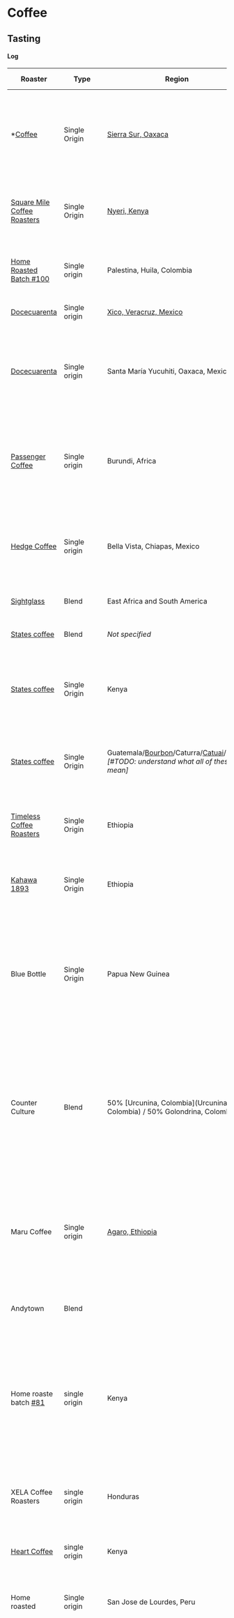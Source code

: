 # Coffee


## Tasting

#### Log
| **Roaster** | **Type** | **Region** | **Varietal** | **Drink date** | **Description** | **Brew method** | **Process** |
|---- | ---- | ---- | ---- | ---- |----| ----| ----|
|*[Coffee](https://www.marucoffee.com/)|Single Origin|[Sierra Sur, Oaxaca](https://en.wikipedia.org/wiki/Sierra_Sur_de_Oaxaca)|Typica, Caturra, Mundo Novo|27 Nov 2022|Sweet and smooth, with a caramel-like buttery finish. Even and well-balnaced. Sums into a wonderful cup that that just tastes yummy. Great for everday. I wonder how it would drink brewed in a french press.|V60|Washed
|[Square Mile Coffee Roasters](https://shop.squaremilecoffee.com/)|Single Origin|[Nyeri, Kenya](https://en.wikipedia.org/wiki/Nyeri)|SL28, SL34, Ruiru 11, Batian|10 Oct 2022|I sense a pronounced "peak" of sourness in the middle of the taste that levels out into a sweet finish. A tad bit of tannic grip at the end too.|V60|Washed|
|[Home Roasted Batch #100](https://docs.google.com/spreadsheets/d/1aH58w2qIBGqEbM_Dfpmq_KhUNhTc48ZHuMJqiuyN_lY/edit#gid=0)|Single origin|Palestina, Huila, Colombia|Pink Bourbon|29 December 2021|A sweet, chocolatey cup. Medium body. The taste is stable throughout the sip. A solid everyday morning coffee.|V60|Fully washed
|[Docecuarenta](https://docecuarenta.com/)|Single origin|[Xico, Veracruz, Mexico](https://en.wikipedia.org/wiki/Xico,_Veracruz)|Micro-Beneficio La Joya|10 October 2021|A pronounced tropical fruit-like sweetness with a toasty finish. |V60|Natural
|[Docecuarenta](https://docecuarenta.com/)|Single origin|Santa María Yucuhiti, Oaxaca, Mexico|Guadalupe Miramar|10 October 2021|Yummy notes of molasses in a blanced, creamy body. *Note: the molasses notes almost reminds me of those delicious, sugar-hardended raisisns I would sometimes find on the tops of sticky buns.*|V60|Natural
|[Passenger Coffee](https://www.passengercoffee.com/) | Single origin |Burundi, Africa |Red Bourbon, Mibirizi |24-July-2021|It finishes in a satisfyingly clean way while its complexity brings me back for more sips to try to figure it out. So far, I’ve gotten a plummy sweetness in and a milk chocolatey rich medium body. |[cold brew](https://docs.google.com/spreadsheets/d/1aH58w2qIBGqEbM_Dfpmq_KhUNhTc48ZHuMJqiuyN_lY/edit#gid=1060292102)|Wet process
|[Hedge Coffee](https://hedge.coffee/) | Single origin |Bella Vista, Chiapas, Mexico |Bourboun, Caturra, and Catimor |6-Feb-2021|Medium body that holds a set of a complex/difficult-to-decipher earthy tones that mellow out into a dark chocoloate-like sweetness/tartness that makes me salivate after swallowing. Yum.|V60|Washed.
|[Sightglass](https://sightglasscoffee.com) | Blend |East Africa and South America|"Winter Solstice"|29-Dec-2020|Nutty and tart. A bit thinner than I typically like in a moring coffee.|V60|*Not specified*
|[States coffee ](http://www.statescoffee.com/) | Blend |*Not specified*|"Heart + Soul"|29-Dec-2020|A dark cherry-like sweetness in a smooth fully bodied coffee. Great. |V60|Washed and natural varietals.
|[States coffee ](http://www.statescoffee.com/) | Single Origin | Kenya|Gatomboya|19-Dec-2020|Bright and balanced. I'm getting orangey notes that, on the spectrum of tart <---> sweeet, are pleasantly closer to "tart." A fun morning coffee. | V60|Washed.
|[States coffee ](http://www.statescoffee.com/) | Single Origin | Guatemala/[Bourbon](https://en.wikipedia.org/wiki/Bourbon_coffee)/Caturra/[Catuai](https://perfectdailygrind.com/2020/04/exploring-the-catuai-coffee-variety/)/Pache *[#TODO: understand what all of these mean]* | [Agaro Gera](https://en.wikipedia.org/wiki/Agaro) | 5-Dec-2020 | A good cold morning coffee: well-balanced, good [medium] body with tasting notes of almond and nougat. Smooth and enjoyable. I'll be trying another one of their coffees. |V60|Washed
|[Timeless Coffee Roasters ](https://timelesscoffee.com/timeless) | Single Origin | Ethiopia | [Agaro Gera](https://en.wikipedia.org/wiki/Agaro) | 15-Nov-2020 | A juicy start that mellows into peach-like sweetness. Medium-bodied. A solid cup, tho not memorable.|Aeropress (inverted)|Washed
|[Kahawa 1893 ](https://kahawa1893.com/) | Single Origin | Ethiopia | Guji | 17-Oct-2020 | Blueberry-like sweetness that turns into a tartness I associated with plums in the aftertaste. A good once-in-a-while kind of coffee.| V60| Natural process|
| Blue Bottle | Single Origin | Papua New Guinea | *Not sure*  | 11-Oct-2020 | Earthy and comforting, with a bit of nectarine in the finish. Silky and well-balanced, this is a wonderul morning coffee to me. It's the kind of coffee with complexity that will unravel itself over many cups without a single overpowering note that am likely tire of. | V60| *Not sure*|
| Counter Culture | Blend |  50% [Urcunina, Colombia](Urcunina, Colombia) / 50% Golondrina, Colombia | - | 27-Sep-2020 | "Sturdy" is the first adjective that comes to mind when I think about this coffee: the flavors were a bit blunt (dark Chocolate with a bit of a sweetness at the end) delivered in a well-balanced medium bodied cup. This coffee felt big to me. "Big" in so far as it's a blend that's been constructed to appeal to a large audience by way of "sanding" off the complex edges.  | V60| Washed Process|
| Maru Coffee | Single origin |  [Agaro, Ethiopia](https://en.wikipedia.org/wiki/Agaro) | Nano Genji (grower) | 23-May-2020 | Rich! It has a coconut oil-like richness/fattiness to it that coats my mouth and finishes with an upward, dark chocolate-like sweetness. Not like the more floral, thinner Ethiopian coffees I've had before...yum.  | Aeropress (inverted, 1m30s steep; 207° F) | Organic Washed Process|
| Andytown | Blend | | "Wind and Sea" | 25-April-2020 | Wonderfully balanced; creamy in the mouth and a bit tangy in a Strauss yogurt kind of way...need to try this one again! | Japanese-style iced coffee |
| Home roaste batch [#81](https://docs.google.com/spreadsheets/d/1aH58w2qIBGqEbM_Dfpmq_KhUNhTc48ZHuMJqiuyN_lY/edit#gid=0) | single origin | Kenya | Othaya Gura AB |5-Apr-2020 | After three roasts, I think I've got this bean dialed. It's a balanced cup with a rich and smooth body that reminds me of coconut oil. The sourness/sweetness of the cup is enough to be noticeable without being overpowering...reminds me of a green apple without its skin.
|XELA Coffee Roasters| single origin | Honduras | Alto de Los Santos (farm) | 30 Nov 2019 | Smell: sweet and fruity; Body: medium and substantial (good for the morning); Taste: blueberry-like sweetness that finishes with the richness of carmel
| [Heart Coffee](https://www.heartroasters.com) | single origin | Kenya | Kiambu | 7 Oct 2019 |Wonderful medium body (great for a morning cup) with a grapefruit-like finish
| Home roasted | Single origin | San Jose de Lourdes, Peru | Caserio Buenos Aires | 14 Sep 2019 | Starts off bright and juicy, like biting into an apple and then gradually slides into a rich, but not too rich, dark chocolate, medium-bodied coffee
| [Café Villarías](https://cafevillarias.com) | blend (caracolillo + planchuela beans) | Chiapas, Mexico | Mezcla de la casa | 4 May 2019 | This is what I've come to want and expect from a breakfast coffee: a kind of body that weighs in my mouth just enough to appreciate it, notes that are clear (in this case dark chocolate) and knowable enough that I have the language/a framework/a place to start thinking more about it. There are also other things going on (maybe a bit of smokiness?) that create enough curiosity for me to look forward to tomorrow morning's cup to see what else unravels.|
| La Colombe | single origin | China-Yunnan | Fuyan County, Yunnan Province | 24 Nov 2018 | Smooth and balanced with a milk-chocolate sweetness. Eager to try it again to unpack what else is going on in there.|
| Blue Bottle | single origin | North Sumatra, Indonesia | *Sumatra Lake Toba Blue Batak* | 6 Nov 2018 | It's almost like each sip has "time"...it starts with a pleasant acidity that turns into sweetness and finishes with the richness and silkiness of coconut oil without being overwhelming at any point.
| Verve | single origin | Guatemala | *Santa Clara Pacamara* | October, 2018 | Subtly sharp, with just enough sweetness to make inoffensive. Good body. Drinks like a cup of coffee i could have many times, not tire of and continue to find new things to notice.
| Home roasted | single origin | Ethiopia | *Hambela Hassan* | August, 2018 | bright with body; delightful for the morning |
| heart | single origin | Colombia | | *Fabio Escobar* | August, 2018 |
| Ritual | single origin | Colombia | *El Guamo* | Jul 2018
| Verve | single origin | Honduras | *El Brujo* | Jul 2018
| Equator | single origin | Costa Rica | *Costa Rica Beneficio Santa Rosa 1900* | Jul 2018
| George Howell | single origin | Rwanda | *Kanzu* |  Apr 2018
| Wrecking Ball | single origin | Peru | *Peru Saltillo Finca Tasta* |  Apr 2018
| Blue Bottle | single origin | Guatemala | *Cobán Santa Isabel Caturra* |  January, 2018

`*Favorite coffee at the moment`

#### Framework
Things I've foundh helpful to remember:
- First, think about whether the different "Tasting vectors" sum/work together.
- Second, work to understand the factors contributing to how the coffee tastes/feels.

Tasting vectors
- _Flavor and aftertaste_: how it tastes; the flavors that stand out.
- _Acidity_: the bright, tangy, fruity, or wine-like flavor characteristics.
- _Body_: the physical mouthfeel and texture of a coffee. The amount of oils extracted from the coffee contribute to its "thickness." This cna range from thin and watery to thick and creamy.
- _Balance_: how well the coffee's aroma, flavor, aftertaste, and body sum together.


## Roasting
[Roast tracking log](https://docs.google.com/spreadsheets/d/1aH58w2qIBGqEbM_Dfpmq_KhUNhTc48ZHuMJqiuyN_lY/edit?usp=sharing)

### Tools
+  Roaster: [Fresh Roast SR 340](https://www.roastmasters.com/freshroast-sr340.html)
    + ~~I'd like to figure out a way to vent the exhaust outside. In our previous apartment, I'd use the vent over the range or use a cantilevered platform to position the roaster outside. In our current apartment, the window screens are a bit of a pain to remove and the range doesn't have a ventilation system.~~
    + UPDATE (29 December 2021): The apartment we're now living in has an exhaust hood above the range; [batch #100](https://docs.google.com/spreadsheets/d/1aH58w2qIBGqEbM_Dfpmq_KhUNhTc48ZHuMJqiuyN_lY/edit#gid=0) was the first I did inside and it worked well enough to do again (the hood handled the roasting smoke without issue).
    + I value the built-in cooling cycle. It brings the beans down from temperature quickly. This has helped me be more precise with roasts as I no longer need to consider how the beans continue to roast once the roaster's power cuts off.
+  Scale: [Jennings CJ-4000 Compact Digital Weigh Scale 4000g x 0.5g](https://www.amazon.com/Jennings-CJ-4000-Compact-Digital-Adapter/dp/B004C3CAB8); modified to eliminate the beeping sound (*see [instructions](https://web.archive.org/save/https://www.reddit.com/r/AskEngineers/comments/3u9rfu/cutting_trace_on_pcb_am_i_in_the_right_spot/)*).
    + A great starter scale.
    + I'm making more cold brew these days which means making larger volume poors more quickly. It's in these cases where I've noticed the scale's slow response time to be problematic.
+  Cooling: the Fresh Roast SR 340 built-in cooling cycle.

## Brewing

### V60
+ Meta
  + Ratio (water:coffee): 15:1
  + Grind size: 17 (Baratza Encore)
+ Process
    + _Pre-pour: Readying the coffee beans_ 
        1. Start heating up water 
        2. Determine the number of cups of coffee you want to make
        3. Multiply the number of cups you determined in "Step 1" by 20. _This number will become the weight of coffee you will end up grinding and brewing._
        4. Weigh out _insert number from "Step 2"_ grams of coffee
        5. Grind coffee. _I've found success with adjusting the grinder such that it outputs fines that are around the size of table salt granules_
        6. Put the V60 on top of the container/caraffe the coffee will drip into
        7. Place the coffe filter into the V60
        8. Pour enough hot water onto the coffee filter to fully saturate it
        9. Let all of the water pass through the filter 
        10. Dump out the water. _This hot water does two things: heats up the V60 and flushes any remaining paper-y taste from the filter._
        11. Pour grounds into the damp filter that is now sitting in the V60
        12. Jiggle the V60 so the coffee grounds form a flat bed. _The "jiggling" motion I've found helpful for flattening the grounds is why I prefer using [Hario's V60 glass dripper situated in a plastic base](https://www.hario-usa.com/collections/drippers/products/v60-glass-coffee-dripper-03). Reason: I can move the dripper about witout needing to worry about the dripper and the carafee coming into contact with one another._
        13. Create a small well in the ground bed. _I use the stem/handle of a slender cyllindircal spoon. You could also use your finger ;)_
        14. Zero the scale 
        15. Woosh! Now you are ready to start brewing.

    + _First Pour_
        1. Start a stopwatch just as you start pouring
        2. Pour the water into the well you formed and then move outwards in concentric circles. _I've found I'm able to produce the smoothest and most "circular" pours when I imagine the motion originating from my shoulder rather than from, say, my wrist._
        3. Pour a total of _2x the weight of the amount of coffee you weighed out in "Step 4" above_ into the V60
        4. Let the coffee bloom/be still until the stopwatch you started in "Step 1" reaches 30-45 seconds. _This time allows for the C02 that developed – and became trapped in the coffee during the roasting process – to escape.

    + _Secound Pour_
        1. Begin your second pour just as you did your first one: pouring hot water in concentric circles until the scale reads 60% of your total desired brew weight. _Total desired brew weight = the amount of coffee you weighed in "Step 4" of the "Pre-pour" process multipled by 15. E.g. 450g of water for 30g of coffee._
        2. Weight about 15-25 seconds

    + _Third Pour_
        1. Once most of the water from the second pour has passed through the grounds, but _before_ all of the water has passed thread (read: the coffee bed is visible), begin your third pour as you did the two pours before: pouring hot water in concentric circles.
        2. For this last pour, you're going to pour 40% of the remaining water weight (or whatever ends up being the difference between the weight your scale currently reads and the total weight you calcualted in "Step 1" of the _Second Pour_ section above).
        3. Now, take the V60 off your caraffee when either of the following happens: 1) all of the hot water has passed through the beans _or_ 2) 3 minutes and 30 seconds have elapsed since you began your first pour
        4. Swirl the coffee in the caraffe. _This helps to combine all of the coffee together that will have entered the caraffee at varying points throughout the brewing process._
        5. That's it! Enjoy ^ _ ^


### Aeroporess
  + Meta
    + Ratio (water:coffee): 14:1
    + Grind size: 17 (Baratza Encore)
    + Method: inverted
  + Process

### Tools

+  Grinder: [Baratza Encore (Refurb)](https://www.google.com/search?q=baratza+encore+refurb&rlz=1C5CHFA_enUS704US704&oq=baratza+encore+refurb&aqs=chrome..69i57.4017j0j4&sourceid=chrome&ie=UTF-8)
+  Scale: [Jennings CJ-4000 Compact Digital Weigh Scale 4000g x 0.5g](https://www.amazon.com/Jennings-CJ-4000-Compact-Digital-Adapter/dp/B004C3CAB8)
+  Dripper: [Hario, V60 Glass Dripper, Size 02](https://www.amazon.com/Hario-Glass-Coffee-Dripper-Black/dp/B002VUSWGQ)
+  Filters: [Hario V60 Paper Coffee Filters, Size 02, Natural](https://www.amazon.com/Hario-Paper-Coffee-Filters-Natural/dp/B001O0R46I/ref=sr_1_1?s=home-garden&ie=UTF8&qid=1532415935&sr=1-1&keywords=Hario+V60+Paper+Coffee+Filters%2C+Size+02%2C+Natural)
+  Kettle: [Bonavita BV382510V 1.0L Digital Variable Temperature Gooseneck Kettle](https://www.amazon.com/Bonavita-BV382510V-Variable-Temperature-Gooseneck/dp/B005YR0F40/ref=sr_1_3?s=home-garden&ie=UTF8&qid=1532416002&sr=1-3&keywords=electric+kettle+bonavita)

### Set up
![Coffee cart](https://github.com/PTPells/ptpedia/blob/master/assets/coffee-cart-labeled.png)


## Notes

### Meta
  + 4-October: To become more practiced at tasting, I'm broadening the scope of the tasting table to include any coffee I try.

### Equipment
**Fresh Roast SR 340**


### Tasting

+ I wonder if taste can have speed. Speed as in body (light = fast; heavy = slow). Speed as in tasting notes: *Do the flavors reveal themselves immediately upfront? Do the flavors change/unravel as the coffee sits in your mouth? Are they flavors you want to keep in your mouth for a while?* Chocolate, for example, is something I enjoy letting melt in my mouth, wanting to savor the small bite for as long as i can. And if there is something to tastes having "speed" – are there certain foods I prefer at different times because of how quickly or slowly they "eat" or "drink"? is there anything to preferring slower coffees in the morning? coffees that lead me to slow down, savor and appreciate?
